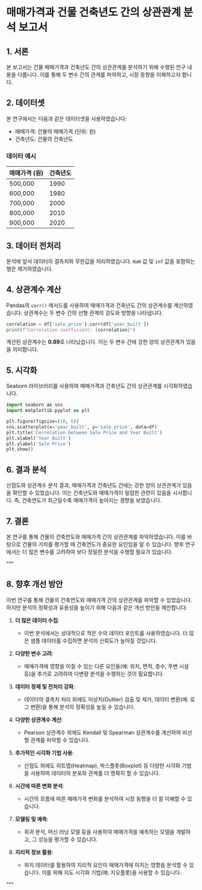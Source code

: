 # 매매가격과 건물 건축년도 간의 상관관계 분석 보고서

## 1. 서론
본 보고서는 건물 매매가격과 건축년도 간의 상관관계를 분석하기 위해 수행된 연구 내용을 다룹니다. 이를 통해 두 변수 간의 관계를 파악하고, 시장 동향을 이해하고자 합니다.

## 2. 데이터셋
본 연구에서는 다음과 같은 데이터셋을 사용하였습니다:
- 매매가격: 건물의 매매가격 (단위: 원)
- 건축년도: 건물의 건축년도

### 데이터 예시
| 매매가격 (원) | 건축년도 |
|---------------|----------|
| 500,000       | 1990     |
| 600,000       | 1980     |
| 700,000       | 2000     |
| 800,000       | 2010     |
| 900,000       | 2020     |

## 3. 데이터 전처리
분석에 앞서 데이터의 결측치와 무한값을 처리하였습니다. `NaN` 값 및 `inf` 값을 포함하는 행은 제거하였습니다.

## 4. 상관계수 계산
Pandas의 `corr()` 메서드를 사용하여 매매가격과 건축년도 간의 상관계수를 계산하였습니다. 상관계수는 두 변수 간의 선형 관계의 강도와 방향을 나타냅니다.

```python
correlation = df['sale_price'].corr(df['year_built'])
print(f"Correlation coefficient: {correlation}")
```

계산된 상관계수는 **0.89**로 나타났습니다. 이는 두 변수 간에 강한 양의 상관관계가 있음을 의미합니다.

## 5. 시각화
Seaborn 라이브러리를 사용하여 매매가격과 건축년도 간의 상관관계를 시각화하였습니다.

```python
import seaborn as sns
import matplotlib.pyplot as plt

plt.figure(figsize=(10, 6))
sns.scatterplot(x='year_built', y='sale_price', data=df)
plt.title('Correlation between Sale Price and Year Built')
plt.xlabel('Year Built')
plt.ylabel('Sale Price')
plt.show()
```

## 6. 결과 분석
산점도와 상관계수 분석 결과, 매매가격과 건축년도 간에는 강한 양의 상관관계가 있음을 확인할 수 있었습니다. 이는 건축년도와 매매가격이 밀접한 관련이 있음을 시사합니다. 즉, 건축연도가 최근일수록 매매가격이 높아지는 경향을 보였습니다.

## 7. 결론
본 연구를 통해 건물의 건축연도와 매매가격 간의 상관관계를 파악하였습니다. 이를 바탕으로 건물의 가치를 평가할 때 건축연도가 중요한 요인임을 알 수 있습니다. 향후 연구에서는 더 많은 변수를 고려하여 보다 정밀한 분석을 수행할 필요가 있습니다.

"""
## 8. 향후 개선 방안
이번 연구를 통해 건물의 건축연도와 매매가격 간의 상관관계를 파악할 수 있었습니다. 하지만 분석의 정확성과 유용성을 높이기 위해 다음과 같은 개선 방안을 제안합니다:

1. **더 많은 데이터 수집**:
   - 이번 분석에서는 상대적으로 적은 수의 데이터 포인트를 사용하였습니다. 더 많은 샘플 데이터를 수집하면 분석의 신뢰도가 높아질 것입니다.

2. **다양한 변수 고려**:
   - 매매가격에 영향을 미칠 수 있는 다른 요인들(예: 위치, 면적, 층수, 주변 시설 등)을 추가로 고려하여 다변량 분석을 수행하는 것이 필요합니다.

3. **데이터 정제 및 전처리 강화**:
   - 데이터의 결측치 처리 외에도 이상치(Outlier) 검출 및 제거, 데이터 변환(예: 로그 변환)을 통해 분석의 정확성을 높일 수 있습니다.

4. **다양한 상관계수 계산**:
   - Pearson 상관계수 외에도 Kendall 및 Spearman 상관계수를 계산하여 비선형 관계를 파악할 수 있습니다.

5. **추가적인 시각화 기법 사용**:
   - 산점도 외에도 히트맵(Heatmap), 박스플롯(Boxplot) 등 다양한 시각화 기법을 사용하여 데이터의 분포와 관계를 더 명확히 할 수 있습니다.

6. **시간에 따른 변화 분석**:
   - 시간의 흐름에 따른 매매가격 변화를 분석하여 시장 동향을 더 잘 이해할 수 있습니다.

7. **모델링 및 예측**:
   - 회귀 분석, 머신 러닝 모델 등을 사용하여 매매가격을 예측하는 모델을 개발하고, 그 성능을 평가할 수 있습니다.

8. **지리적 정보 활용**:
   - 위치 데이터를 활용하여 지리적 요인이 매매가격에 미치는 영향을 분석할 수 있습니다. 이를 위해 지도 시각화 기법(예: 지오플롯)을 사용할 수 있습니다.

"""
